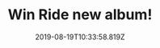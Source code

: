 ---
campaign-uuid: "c-229d4d49-2661-4c0c-b779-6632d8fdfd7b"
type: "Competition"
category: "Music"
date: "2019-08-19T10:33:58.819Z"
end-date: "2019-09-19T09:00:00.000Z"
disable-form: false
is_promoted: false
has_entry_page: true
title: "Win Ride new album!"
competition-description: "<p>Calling all Ride fans! In order to celebrate the release\
  \ of their brand new album 'This Is Not a Safe Place’, we are giving away a copy\
  \ to one lucky member to win! This new record sees the rejuvenated Oxford four piece\
  \ reunite with revered DJ, producer and remixer Erol Alkan, who was on production\
  \ duties for 2017's 'Weather Diaries’</p>\n<p>Want it? click below for a chance\
  \ to win.</p>\n"
hero-header: "Win Ride new album!"
terms-confirmation: "N/A"
banner-img: "https://assets.expresslyapp.com/asset-92fab7d0-69f5-4b53-8eb7-07feae1a8b70.jpg"
logo-left-href: "aaa.nme.com"
logo-left-image: "https://assets.expresslyapp.com/asset-4cee41e4-4472-40f5-a058-d9686bb6df00.jpg"
logo-left-title: "NME AAA"
bg-image-hero: "https://assets.expresslyapp.com/asset-4a6a2566-f139-40c5-a274-a0d0f1faedf7.jpg"
bg-image-first: "https://assets.expresslyapp.com/asset-bb96a59f-8b3d-4504-ab3c-671660a2e5ec.jpg"
section1-content: "<p>This Is Not a Safe Place' sees the rejuvenated Oxford four piece\
  \ reunite with revered DJ, producer and remixer Erol Alkan, who was on production\
  \ duties for 2017's 'Weather Diaries'. Rekindling that creative partnership has\
  \ once again seen Ride push their sound forward, as hypnotic rhythms and washes\
  \ of lush guitars come together with leftfield electronic influences. The combination\
  \ creates a sound rich in their trademark shoegaze atmosphere, whilst simultaneously\
  \ sounding fresh and creatively ambitious!</p>\n<p>Want to add it to your collection?\
  \ Enter below for a chance to win. Good luck!</p>\n"
entry-title: "Win Ride new album!"
entry-content: "<p>Enter the draw to win Ride new album by completing the form below\
  \ before 23:59 on the 19th of September 2019.</p>\n"
has-winner: false
prize-description: "Ride new album"
special-conditions: "Multiple entries are allowed up to one every day.\r\n\r\nThis\
  \ competition is also available on: http://club.expressly.io/competitons/this-is-not-a-safe-place-cd"
country-restrictions:
- "GB"
---